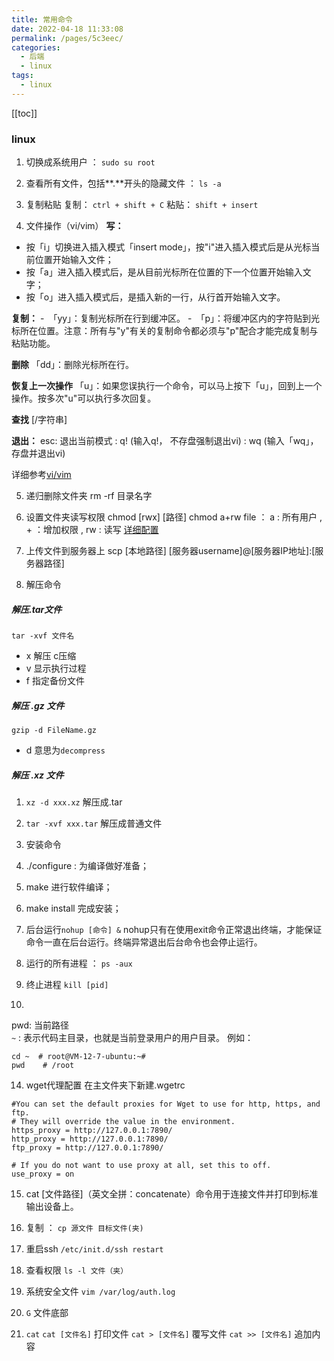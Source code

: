 ```yaml
---
title: 常用命令
date: 2022-04-18 11:33:08
permalink: /pages/5c3eec/
categories:
  - 后端
  - linux
tags:
  - linux
---
```


[[toc]]

### linux
1.  切换成系统用户 ：  `sudo su root`

2. 查看所有文件，包括**.**开头的隐藏文件 ：  `ls -a`

3. 复制粘贴 
复制： `ctrl + shift + C`
粘贴： `shift + insert`

4. 文件操作（vi/vim） 
**写：**
-   按「i」切换进入插入模式「insert mode」，按"i"进入插入模式后是从光标当前位置开始输入文件；
-   按「a」进入插入模式后，是从目前光标所在位置的下一个位置开始输入文字；
-   按「o」进入插入模式后，是插入新的一行，从行首开始输入文字。

**复制：**
-　「yy」：复制光标所在行到缓冲区。
-　「p」：将缓冲区内的字符贴到光标所在位置。注意：所有与"y"有关的复制命令都必须与"p"配合才能完成复制与粘贴功能。

**删除**
「dd」：删除光标所在行。

**恢复上一次操作**
「u」：如果您误执行一个命令，可以马上按下「u」，回到上一个操作。按多次"u"可以执行多次回复。

**查找**
[/字符串]

**退出：**
esc: 退出当前模式
: q! (输入q!， 不存盘强制退出vi)
: wq (输入「wq」，存盘并退出vi)

详细参考[vi/vim](https://blog.csdn.net/cyl101816/article/details/82026678)

5. 递归删除文件夹
rm -rf 目录名字

6. 设置文件夹读写权限 chmod [rwx] [路径]
chmod a+rw file ： a : 所有用户 , + ：增加权限 , rw : 读写
[详细配置](https://www.runoob.com/linux/linux-comm-chmod.html)

7. 上传文件到服务器上
scp [本地路径] [服务器username]@[服务器IP地址]:[服务器路径]

8. 解压命令

##### 解压.tar文件
`tar -xvf 文件名`
- x 解压 c压缩
- v 显示执行过程
- f 指定备份文件

##### 解压 .gz 文件
`gzip -d FileName.gz`
- d 意思为`decompress` 

##### 解压 .xz 文件
  1. `xz -d xxx.xz` 解压成.tar
  2. `tar -xvf xxx.tar` 解压成普通文件

9. 安装命令
  1. ./configure : 为编译做好准备；
  2. make 进行软件编译；
  3. make install 完成安装；

10. 后台运行`nohup [命令] &`
nohup只有在使用exit命令正常退出终端，才能保证命令一直在后台运行。终端异常退出后台命令也会停止运行。

11. 运行的所有进程 ： `ps -aux`

12. 终止进程 `kill [pid]`

13. 
pwd: 当前路径  
`~` : 表示代码主目录，也就是当前登录用户的用户目录。
例如：
```
cd ~  # root@VM-12-7-ubuntu:~#
pwd    # /root
```

14. wget代理配置
在主文件夹下新建.wgetrc
```
#You can set the default proxies for Wget to use for http, https, and ftp.
# They will override the value in the environment.
https_proxy = http://127.0.0.1:7890/
http_proxy = http://127.0.0.1:7890/
ftp_proxy = http://127.0.0.1:7890/

# If you do not want to use proxy at all, set this to off.
use_proxy = on
```

15. cat [文件路径]（英文全拼：concatenate）命令用于连接文件并打印到标准输出设备上。

16. 复制  ： `cp 源文件 目标文件(夹)`

17. 重启ssh  `/etc/init.d/ssh restart`

18. 查看权限 `ls -l 文件（夹）`

19. 系统安全文件 `vim /var/log/auth.log`

20. `G` 文件底部

21. `cat`
`cat [文件名]` 打印文件
`cat > [文件名]` 覆写文件
`cat >> [文件名]` 追加内容
